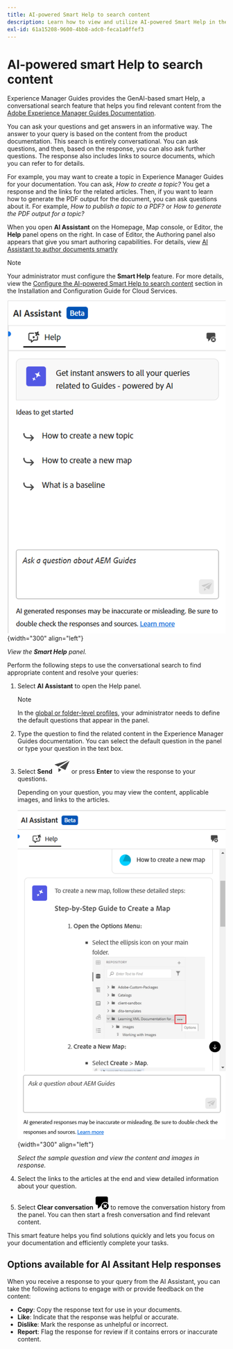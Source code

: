 ```yaml
---
title: AI-powered Smart Help to search content
description: Learn how to view and utilize AI-powered Smart Help in the SEditor.
exl-id: 61a15208-9600-4bb8-adc0-feca1a0ffef3
---
```

# AI-powered smart Help to search content

Experience Manager Guides provides the GenAI-based smart Help, a conversational search feature that helps you find relevant content from the [Adobe Experience Manager Guides Documentation](https://experienceleague.adobe.com/en/docs/experience-manager-guides/using/overview).

You can ask your questions and get answers in an informative way. The answer to your query is based on the content from the product documentation. This search is entirely conversational. You can ask questions, and then, based on the response, you can also ask further questions. The response also includes links to source documents, which you can refer to for details. 

For example, you may want to create a topic in Experience Manager Guides for your documentation. You can ask, *How to create a topic?* You get a response and the links for the related articles. Then, if you want to learn how to generate the PDF output for the document, you can ask questions about it. For example, *How to publish a topic to a PDF?* or *How to generate the PDF output for a topic?*  

When you open **AI Assistant** on the Homepage, Map console, or Editor, the **Help** panel opens on the right. In case of Editor, the Authoring panel also appears that give you smart authoring capabilities. For details, view [AI Assistant to author documents smartly](./ai-assistant-right-panel.md)



>[!NOTE]
>
> Your administrator must configure the **Smart Help** feature. For more details, view the [Configure the AI-powered Smart Help to search content](../cs-install-guide/conf-smart-help.md) section in the Installation and Configuration Guide for Cloud Services. 

![Smart Help panel](images/smart-help-panel.png){width="300" align="left"}

*View the **Smart Help** panel.*

Perform the following steps to use the conversational search to find appropriate content and resolve your queries:

1. Select **AI Assistant** to open the Help panel. 

    >[!NOTE]
    >
    > In the [global or folder-level profiles](../cs-install-guide/conf-folder-level.md#conf-ai-guides-assistant), your administrator needs to define the default questions that appear in the panel. 

  1. Type the question to find the related content in the Experience Manager Guides documentation. You can select the default question in the panel or type your question in the text box.

  1. Select **Send**  ![Send icon](images/send-icon.svg)  or press **Enter**  to view the response to your questions.
  
      Depending on your question, you may view the content, applicable images, and links to the articles.

        ![Smart Help panel response](images/smart-help-panel-response.png){width="300" align="left"}


        *Select the sample question and view the content and images in response.* 
      


   
    
1. Select the links to the articles at the end and view detailed information about your question.


1. Select **Clear conversation** ![clear conversation](images/clear-conversation-icon.svg) to remove the conversation history from the panel. You can then start a fresh conversation and find relevant content. 

This smart feature helps you find solutions quickly and lets you focus on your documentation and efficiently complete your tasks.

## Options available for AI Assitant Help responses

When you receive a response to your query from the AI Assistant, you can take the following actions to engage with or provide feedback on the content:

 - **Copy**: Copy the response text for use in your documents.
 - **Like**: Indicate that the response was helpful or accurate.
 - **Dislike**: Mark the response as unhelpful or incorrect.
 - **Report**: Flag the response for review if it contains errors or inaccurate content.